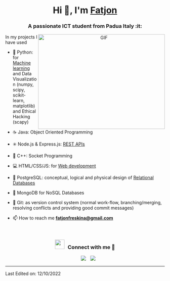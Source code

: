 <h1 align="center">Hi 👋, I'm <a href="https://github.com/fatjonfreskina/" target="blank">
Fatjon</a></h1>
<h3 align="center">A passionate ICT student from Padua Italy :it:</h3>

<a target="_blank" align="center">
  <img align="right" top="500" height="300" width="400" alt="GIF" src="https://media.giphy.com/media/SWoSkN6DxTszqIKEqv/giphy.gif">
</a>

In my projects I have used

- :snake: Python: for [Machine learning](https://github.com/fatjonfreskina/Machine-Learning-Unipd/blob/main/Lab2/fatjon_freskina_2056098.ipynb) and Data Visualization (numpy, scipy, scikit-learn, matplotlib) and Ethical Hacking (scapy)

- :coffee: Java: Object Oriented Programming

- :eight_spoked_asterisk: Node.js & Express.js: [REST APIs](https://github.com/fatjonfreskina/Crossfit-wod-api)

- :large_blue_diamond: C++: Socket Programming 

- :computer: HTML/CSS/JS: for [Web development](https://github.com/fatjonfreskina/Gym-web-app-unipd)

- :elephant: PostgreSQL: conceptual, logical and physical design of [Relational Databases](https://github.com/fatjonfreskina/Foundations-of-databases-unipd/blob/main/dbms/fdb-homework3-template/new_relational.drawio.pdf)

- :seedling: MongoDB for NoSQL Databases 

- :herb: Git: as version control system (normal work-flow, branching/merging, resolving conflicts and providing good commit messages)

- 📫 How to reach me **fatjonfreskina@gmail.com**

<br/>
<h3 align="center" > <img src="https://media.giphy.com/media/iY8CRBdQXODJSCERIr/giphy.gif" width="30" height="30" style="margin-right: 10px;">Connect with me 🤝 </h3>

<p align="center">

 <div align="center"  class="icons-social" style="margin-left: 10px;">
        <a style="margin-left: 10px;"  target="_blank" href="https://www.linkedin.com/in/fatjon-freskina-b54b3a18a/">
			<img src="https://img.icons8.com/doodle/40/000000/linkedin--v2.png"></a>
        <a style="margin-left: 10px;" target="_blank" href="https://github.com/fatjonfreskina/">
		<img src="https://img.icons8.com/doodle/40/000000/github--v1.png"></a>
      </div>
</p>

---

Last Edited on: 12/10/2022
